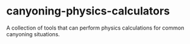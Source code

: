 # canyoning-physics-calculators
A collection of tools that can perform physics calculations for common canyoning situations.
